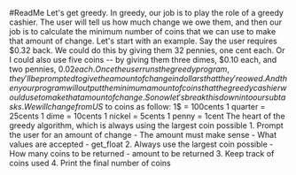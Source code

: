 #ReadMe
Let's get greedy.
In greedy, our job is to play the role of a greedy cashier.
The user will tell us how much change we owe them, and then our job is to calculate the minimum number of coins that we can use to make that amount of change.
Let's start with an example.
Say the user requires $0.32 back.
We could do this by giving them 32 pennies, one cent each.
Or I could also use five coins -- by giving them three dimes, $0.10 each, and two pennies, $0.02 each.
Once the user runs the greedy program, they'll
be prompted to give the amount of change in dollars that they're owed.
And then your program will output the minimum amount of coins
that the greedy cashier would use to make that amount of change.
So now let's break this down into our subtasks.
We will change from US$ to coins as follow:
            1$ = 100cents
            1 quarter = 25cents
            1 dime = 10cents
            1 nickel = 5cents
            1 penny = 1cent
The heart of the greedy algorithm, which is always using the largest coin possible
            1. Prompt the user for an amount of change
            - The amount must make sense
            - What values are accepted
            - get_float
            2. Always use the largest coin possible
            - How many coins to be returned
            - amount to be returned
            3. Keep track of coins used
            4. Print the final number of coins
